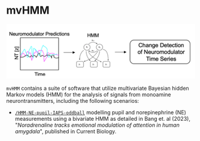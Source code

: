 # mvHMM


<p align="center">
<img src="https://github.com/Beniamino92/mvHMM/blob/main/figures/neuro_intro.png" width="600" heigth="170"/> 
</p>

`mvHMM` contains a suite of software that utilize multivariate Bayesian hidden Markov models (HMM) for the analysis of signals from monoamine neurontransmitters, including the following scenarios:

* [`/HMM-NE-pupil-IAPS-oddball`](https://github.com/Beniamino92/mvHMM/tree/main/HMM-NE-pupil-IAPS-oddball)  modelling pupil and norepinephrine (NE) measurements using a bivariate HMM as detailed in Bang et. al (2023), "_Noradrenaline tracks emotional modulation of attention in human amygdala_", published in Current Biology.



